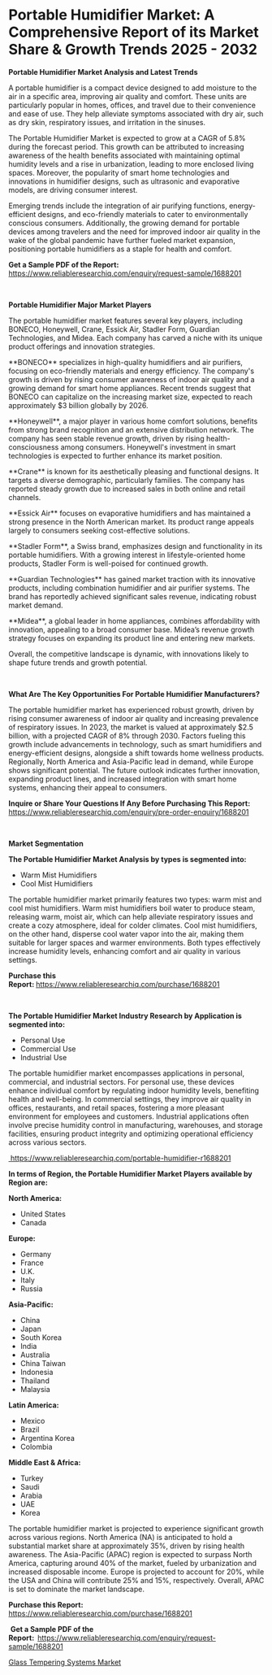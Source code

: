 <p><h1>Portable Humidifier Market: A Comprehensive Report of its Market Share & Growth Trends 2025 - 2032</h1></p><p><strong>Portable Humidifier Market Analysis and Latest Trends</strong></p>
<p><p>A portable humidifier is a compact device designed to add moisture to the air in a specific area, improving air quality and comfort. These units are particularly popular in homes, offices, and travel due to their convenience and ease of use. They help alleviate symptoms associated with dry air, such as dry skin, respiratory issues, and irritation in the sinuses.</p><p>The Portable Humidifier Market is expected to grow at a CAGR of 5.8% during the forecast period. This growth can be attributed to increasing awareness of the health benefits associated with maintaining optimal humidity levels and a rise in urbanization, leading to more enclosed living spaces. Moreover, the popularity of smart home technologies and innovations in humidifier designs, such as ultrasonic and evaporative models, are driving consumer interest. </p><p>Emerging trends include the integration of air purifying functions, energy-efficient designs, and eco-friendly materials to cater to environmentally conscious consumers. Additionally, the growing demand for portable devices among travelers and the need for improved indoor air quality in the wake of the global pandemic have further fueled market expansion, positioning portable humidifiers as a staple for health and comfort.</p></p>
<p><strong>Get a Sample PDF of the Report:&nbsp;</strong> <a href="https://www.reliableresearchiq.com/enquiry/request-sample/1688201?utm_campaign=3180&utm_medium=2&utm_source=Github&utm_content=ia&utm_term=08042025&utm_id=portable-humidifier">https://www.reliableresearchiq.com/enquiry/request-sample/1688201</a></p>
<p>&nbsp;</p>
<p><strong>Portable Humidifier Major Market Players</strong></p>
<p><p>The portable humidifier market features several key players, including BONECO, Honeywell, Crane, Essick Air, Stadler Form, Guardian Technologies, and Midea. Each company has carved a niche with its unique product offerings and innovation strategies.</p><p>**BONECO** specializes in high-quality humidifiers and air purifiers, focusing on eco-friendly materials and energy efficiency. The company's growth is driven by rising consumer awareness of indoor air quality and a growing demand for smart home appliances. Recent trends suggest that BONECO can capitalize on the increasing market size, expected to reach approximately $3 billion globally by 2026.</p><p>**Honeywell**, a major player in various home comfort solutions, benefits from strong brand recognition and an extensive distribution network. The company has seen stable revenue growth, driven by rising health-consciousness among consumers. Honeywell's investment in smart technologies is expected to further enhance its market position.</p><p>**Crane** is known for its aesthetically pleasing and functional designs. It targets a diverse demographic, particularly families. The company has reported steady growth due to increased sales in both online and retail channels.</p><p>**Essick Air** focuses on evaporative humidifiers and has maintained a strong presence in the North American market. Its product range appeals largely to consumers seeking cost-effective solutions.</p><p>**Stadler Form**, a Swiss brand, emphasizes design and functionality in its portable humidifiers. With a growing interest in lifestyle-oriented home products, Stadler Form is well-poised for continued growth.</p><p>**Guardian Technologies** has gained market traction with its innovative products, including combination humidifier and air purifier systems. The brand has reportedly achieved significant sales revenue, indicating robust market demand.</p><p>**Midea**, a global leader in home appliances, combines affordability with innovation, appealing to a broad consumer base. Midea’s revenue growth strategy focuses on expanding its product line and entering new markets.</p><p>Overall, the competitive landscape is dynamic, with innovations likely to shape future trends and growth potential.</p></p>
<p>&nbsp;</p>
<p><strong>What Are The Key Opportunities For Portable Humidifier Manufacturers?</strong></p>
<p><p>The portable humidifier market has experienced robust growth, driven by rising consumer awareness of indoor air quality and increasing prevalence of respiratory issues. In 2023, the market is valued at approximately $2.5 billion, with a projected CAGR of 8% through 2030. Factors fueling this growth include advancements in technology, such as smart humidifiers and energy-efficient designs, alongside a shift towards home wellness products. Regionally, North America and Asia-Pacific lead in demand, while Europe shows significant potential. The future outlook indicates further innovation, expanding product lines, and increased integration with smart home systems, enhancing their appeal to consumers.</p></p>
<p><strong>Inquire or Share Your Questions If Any Before Purchasing This Report:</strong> <a href="https://www.reliableresearchiq.com/enquiry/pre-order-enquiry/1688201?utm_campaign=3180&utm_medium=2&utm_source=Github&utm_content=ia&utm_term=08042025&utm_id=portable-humidifier">https://www.reliableresearchiq.com/enquiry/pre-order-enquiry/1688201</a></p>
<p>&nbsp;</p>
<p><strong>Market Segmentation</strong></p>
<p><strong>The Portable Humidifier Market Analysis by types is segmented into:</strong></p>
<p><ul><li>Warm Mist Humidifiers</li><li>Cool Mist Humidifiers</li></ul></p>
<p><p>The portable humidifier market primarily features two types: warm mist and cool mist humidifiers. Warm mist humidifiers boil water to produce steam, releasing warm, moist air, which can help alleviate respiratory issues and create a cozy atmosphere, ideal for colder climates. Cool mist humidifiers, on the other hand, disperse cool water vapor into the air, making them suitable for larger spaces and warmer environments. Both types effectively increase humidity levels, enhancing comfort and air quality in various settings.</p></p>
<p><strong>Purchase this Report:&nbsp;</strong><a href="https://www.reliableresearchiq.com/purchase/1688201?utm_campaign=3180&utm_medium=2&utm_source=Github&utm_content=ia&utm_term=08042025&utm_id=portable-humidifier">https://www.reliableresearchiq.com/purchase/1688201</a></p>
<p>&nbsp;</p>
<p><strong>The Portable Humidifier Market Industry Research by Application is segmented into:</strong></p>
<p><ul><li>Personal Use</li><li>Commercial Use</li><li>Industrial Use</li></ul></p>
<p><p>The portable humidifier market encompasses applications in personal, commercial, and industrial sectors. For personal use, these devices enhance individual comfort by regulating indoor humidity levels, benefiting health and well-being. In commercial settings, they improve air quality in offices, restaurants, and retail spaces, fostering a more pleasant environment for employees and customers. Industrial applications often involve precise humidity control in manufacturing, warehouses, and storage facilities, ensuring product integrity and optimizing operational efficiency across various sectors.</p></p>
<p><a href="https://www.reliableresearchiq.com/portable-humidifier-r1688201?utm_campaign=3180&utm_medium=2&utm_source=Github&utm_content=ia&utm_term=08042025&utm_id=portable-humidifier">&nbsp;https://www.reliableresearchiq.com/portable-humidifier-r1688201</a></p>
<p><strong>In terms of Region, the Portable Humidifier Market Players available by Region are:</strong></p>
<p>
    <p> <strong> North America: </strong>
        <ul>
            <li>United States</li>
            <li>Canada</li>
        </ul>
        </p> 
    <p> <strong> Europe: </strong>
        <ul>
            <li>Germany</li>
            <li>France</li>
            <li>U.K.</li>
            <li>Italy</li>
            <li>Russia</li>
        </ul>
        </p> 
    <p> <strong> Asia-Pacific: </strong>
        <ul>
            <li>China</li>
            <li>Japan</li>
            <li>South Korea</li>
            <li>India</li>
            <li>Australia</li>
            <li>China Taiwan</li>
            <li>Indonesia</li>
            <li>Thailand</li>
            <li>Malaysia</li>
        </ul>
        </p> 
    <p> <strong> Latin America: </strong>
        <ul>
            <li>Mexico</li>
            <li>Brazil</li>
            <li>Argentina Korea</li>
            <li>Colombia</li>
        </ul>
        </p> 
    <p> <strong> Middle East & Africa: </strong>
        <ul>
            <li>Turkey</li>
            <li>Saudi</li>
            <li>Arabia</li>
            <li>UAE</li>
            <li>Korea</li>
        </ul>
    </p>
    </p>
<p><p>The portable humidifier market is projected to experience significant growth across various regions. North America (NA) is anticipated to hold a substantial market share at approximately 35%, driven by rising health awareness. The Asia-Pacific (APAC) region is expected to surpass North America, capturing around 40% of the market, fueled by urbanization and increased disposable income. Europe is projected to account for 20%, while the USA and China will contribute 25% and 15%, respectively. Overall, APAC is set to dominate the market landscape.</p></p>
<p><strong>Purchase this Report: </strong><a href="https://www.reliableresearchiq.com/purchase/1688201?utm_campaign=3180&utm_medium=2&utm_source=Github&utm_content=ia&utm_term=08042025&utm_id=portable-humidifier">https://www.reliableresearchiq.com/purchase/1688201</a></p>
<p>&nbsp;<strong>Get a Sample PDF of the Report:&nbsp;&nbsp;</strong><a href="https://www.reliableresearchiq.com/enquiry/request-sample/1688201?utm_campaign=3180&utm_medium=2&utm_source=Github&utm_content=ia&utm_term=08042025&utm_id=portable-humidifier">https://www.reliableresearchiq.com/enquiry/request-sample/1688201</a></p>
<p><strong></strong></p>
<p><p><a href="https://github.com/dushornerfe/Market-Research-Report-List-1/blob/main/glass-tempering-systems-market.md?utm_campaign=3180&utm_medium=2&utm_source=Github&utm_content=ia&utm_term=08042025&utm_id=portable-humidifier">Glass Tempering Systems Market</a></p></p>